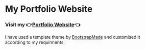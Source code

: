 # My Portfolio Website
### Visit my :point_right:[Portfolio Website](http://waliarohit.me/):point_left:	
I have used a template theme by [BootstrapMade](https://bootstrapmade.com/) and customised it according to my requirments.
